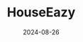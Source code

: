 ---  
layout: startup_page  
title: "HouseEazy"  
id: "houseeazy.com"  
permalink: "/houseeazyhouseeazy.com08262024/"  
website: "https://www.houseeazy.com/"  
funding_round: "Series A"  
funding_amount: "$7M"  
investors: "Chiratae Ventures, Antler, Alteria Capital"  
about: "HouseEazy is a resale home marketplace providing real-time price quotes to sellers using a proprietary matching-learning algorithm. It offers sellers instant transactions at the best price and buyers access to a wide inventory with AR/VR tools for virtual tours. The platform aims to be the go-to destination for pre-owned home transactions in India."  
markets: "Real Estate, PropTech, Residential, Property Management"  
hq: "Noida, Uttar Pradesh, India"  
founded_year: "2021"  
linkedin: "https://www.linkedin.com/company/house-eazy"  
twitter: "https://twitter.com/HouseEazy"  
instagram: ""  
facebook: "https://www.facebook.com/houseeazyofficial"  
crunchbase: "https://www.crunchbase.com/organization/houseeazy"  
pitchbook: ""  

date_display: "26-Aug-2024"  
date: "2024-08-26"

# SEO Optimization  
meta_title: "HouseEazy - Series A Funding ($7M)"  
meta_description: "HouseEazy, HouseEazy is a resale home marketplace providing real-time price quotes to sellers using a proprietary matching-learning algorithm. It offers sellers ..."  
meta_keywords: "HouseEazy, Real Estate, PropTech, Residential, Property Management, Series A funding"  
canonical_url: "https://startup.projectstartups.com/houseeazyhouseeazy.com08262024/"  
---